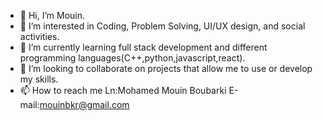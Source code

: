 - 👋 Hi, I’m Mouin.
- 👀 I’m interested in Coding, Problem Solving, UI/UX design, and social activities.
- 🌱 I’m currently learning full stack development and different programming languages(C++,python,javascript,react).
- 💞️ I’m looking to collaborate on projects that allow me to use or develop my skills. 
- 📫 How to reach me Ln:Mohamed Mouin Boubarki E-mail:mouinbkr@gmail.com

<!---
Mouin-bkr/Mouin-bkr is a ✨ special ✨ repository because its `README.md` (this file) appears on your GitHub profile.
You can click the Preview link to take a look at your changes.
--->
